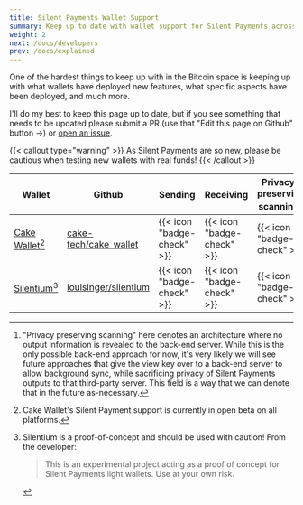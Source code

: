 ```yaml
---
title: Silent Payments Wallet Support
summary: Keep up to date with wallet support for Silent Payments across the Bitcoin ecosystem
weight: 2
next: /docs/developers
prev: /docs/explained
---
```


One of the hardest things to keep up with in the Bitcoin space is keeping up with what wallets have deployed new features, what specific aspects have been deployed, and much more.

I'll do my best to keep this page up to date, but if you see something that needs to be updated please submit a PR (use that "Edit this page on Github" button ->) or [open an issue](https://github.com/sethforprivacy/silentpaymentsxyz/issues).

{{< callout type="warning" >}}
  As Silent Payments are so new, please be cautious when testing new wallets with real funds!
{{< /callout >}}

| Wallet                                 | Github                                                            | Sending                     | Receiving                   | Privacy-preserving scanning[^1] |
|----------------------------------------|-------------------------------------------------------------------|-----------------------------|-----------------------------|-----------------------------|
| [Cake Wallet](https://cakewallet.com)[^2]  | [cake-tech/cake_wallet](https://github.com/cake-tech/cake_wallet) | {{< icon "badge-check" >}} | {{< icon "badge-check" >}} | {{< icon "badge-check" >}} |
| [Silentium](https://app.silentium.dev)[^3] | [louisinger/silentium](https://github.com/louisinger/silentium)   | {{< icon "badge-check" >}} | {{< icon "badge-check" >}} | {{< icon "badge-check" >}} |

[^1]: "Privacy preserving scanning" here denotes an architecture where no output information is revealed to the back-end server. While this is the only possible back-end approach for now, it's very likely we will see future approaches that give the view key over to a back-end server to allow background sync, while sacrificing privacy of Silent Payments outputs to that third-party server. This field is a way that we can denote that in the future as-necessary.
[^2]: Cake Wallet's Silent Payment support is currently in open beta on all platforms.
[^3]: Silentium is a proof-of-concept and should be used with caution! From the developer:
    > This is an experimental project acting as a proof of concept for Silent Payments light wallets. Use at your own risk.
